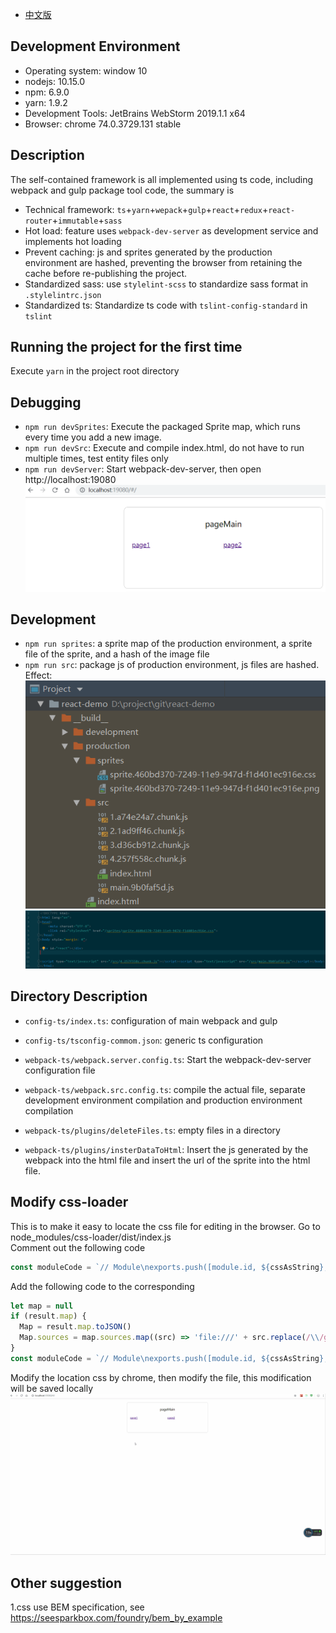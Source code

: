 * [中文版](./README_CN.md)  
## Development Environment
* Operating system: window 10
* nodejs: 10.15.0
* npm: 6.9.0
* yarn: 1.9.2
* Development Tools: JetBrains WebStorm 2019.1.1 x64
* Browser: chrome 74.0.3729.131 stable

## Description
The self-contained framework is all implemented using ts code, including webpack and gulp package tool code, the summary is  
* Technical framework: `ts`+`yarn`+`wepack`+`gulp`+`react`+`redux`+`react-router`+`immutable`+`sass`  
* Hot load: feature uses `webpack-dev-server` as development service and implements hot loading  
* Prevent caching: js and sprites generated by the production environment are hashed, preventing the browser from retaining the cache before re-publishing the project.  
* Standardized sass: use `stylelint-scss` to standardize sass format in `.stylelintrc.json`  
* Standardized ts: Standardize ts code with `tslint-config-standard` in `tslint`  

## Running the project for the first time
Execute `yarn` in the project root directory

## Debugging
* `npm run devSprites`: Execute the packaged Sprite map, which runs every time you add a new image.
* `npm run devSrc`: Execute and compile index.html, do not have to run multiple times, test entity files only
* `npm run devServer`: Start webpack-dev-server, then open http://localhost:19080  
![](__resource__/3.png)

## Development
* `npm run sprites`: a sprite map of the production environment, a sprite file of the sprite, and a hash of the image file
* `npm run src`: package js of production environment, js files are hashed. Effect:
![](__resource__/1.png)
![](__resource__/2.png)

## Directory Description
* `config-ts/index.ts`: configuration of main webpack and gulp
* `config-ts/tsconfig-commom.json`: generic ts configuration

* `webpack-ts/webpack.server.config.ts`: Start the webpack-dev-server configuration file
* `webpack-ts/webpack.src.config.ts`: compile the actual file, separate development environment compilation and production environment compilation

* `webpack-ts/plugins/deleteFiles.ts`: empty files in a directory
* `webpack-ts/plugins/insterDataToHtml`: Insert the js generated by the webpack into the html file and insert the url of the sprite into the html file.

## Modify css-loader
This is to make it easy to locate the css file for editing in the browser.
Go to node_modules/css-loader/dist/index.js  
Comment out the following code  
```javascript
const moduleCode = `// Module\nexports.push([module.id, ${cssAsString}, ""${result.map ? `,${result.map}` : ''}]);\n\n `;
```

Add the following code to the corresponding  
```javascript
let map = null
if (result.map) {
  Map = result.map.toJSON()
  Map.sources = map.sources.map((src) => 'file:///' + src.replace(/\\/g,'/'))
}
const moduleCode = `// Module\nexports.push([module.id, ${cssAsString}, ""${result.map ? `,${JSON.stringify(map)}` : ''}]);\ n\n`;
```

Modify the location css by chrome, then modify the file, this modification will be saved locally  
![](__resource__/sass.gif)

## Other suggestion
1.css use BEM specification, see https://seesparkbox.com/foundry/bem_by_example  